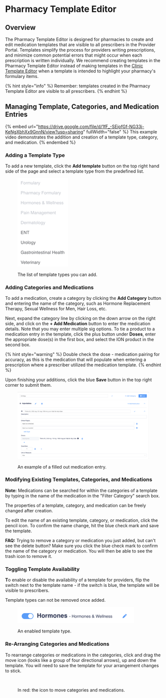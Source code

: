 # Pharmacy Template Editor

## Overview

The Pharmacy Template Editor is designed for pharmacies to create and edit medication templates that are visible to all prescribers in the Provider Portal. Templates simplify the process for providers writing prescriptions, and minimize common potential errors that might occur when each prescription is written individually. We recommend creating templates in the Pharmacy Template Editor instead of making templates in the [Clinic Template Editor](clinic-template-editor.md) when a template is intended to highlight your pharmacy's formulary items.&#x20;

{% hint style="info" %}
Remember: templates created in the Pharmacy Template Editor are visible to all prescribers.
{% endhint %}

## Managing Template, Categories, and Medication Entries

{% embed url="https://drive.google.com/file/d/1fF_-SEjofGf-NG33j-KeNgXbhXx9GnnN/view?usp=sharing" fullWidth="false" %}
This example video demonstrates the addition and creation of a template type, category, and medication.
{% endembed %}

### Adding a Template Type

To add a new template, click the **Add template** button on the top right hand side of the page and select a template type from the predefined list.

<figure><img src="../.gitbook/assets/image (231).png" alt="" width="163"><figcaption><p>The list of template types you can add.</p></figcaption></figure>

### Adding Categories and Medications

To add a medication, create a category by clicking the **Add Category** button and entering the name of the category, such as Hormone Replacement Therapy, Sexual Wellness for Men, Hair Loss, etc.

Next, expand the category line by clicking on the down arrow on the right side, and click on the **+ Add Medication** button to enter the medication details. Note that you may enter multiple sig options. To tie a product to a medication entry in the template, click the plus button under **Doses**, enter the appropriate dose(s) in the first box, and select the ION product in the second box.

{% hint style="warning" %}
Double check the dose - medication pairing for accuracy, as this is the medication that will populate when entering a prescription where a prescriber utilized the medication template.
{% endhint %}

Upon finishing your additions, click the blue **Save** button in the top right corner to submit them.

<figure><img src="../.gitbook/assets/image (233).png" alt=""><figcaption><p>An example of a filled out medication entry.</p></figcaption></figure>

### Modifying Existing Templates, Categories, and Medications

**Note:** Medications can be searched for within the categories of a template by typing in the name of the medication in the "Filter Category" search box.

The properties of a template, category, and medication can be freely changed after creation.

To edit the name of an existing template, category, or medication, click the pencil icon. To confirm the name change, hit the blue check mark and save the template.

**FAQ:** Trying to remove a category or medication you just added, but can't see the delete button? Make sure you click the blue check mark to confirm the name of the category or medication. You will then be able to see the trash icon to remove it.

### Toggling Template Availability

**T**o enable or disable the availability of a template for providers, flip the switch next to the template name - if the switch is blue, the template will be visible to prescribers.

Template types can not be removed once added.

<figure><img src="../.gitbook/assets/image (234).png" alt="" width="375"><figcaption><p>An enabled template type.</p></figcaption></figure>

### Re-Arranging Categories and Medications

To rearrange categories or medications in the categories, click and drag the move icon (looks like a group of four directional arrows), up and down the template. You will need to save the template for your arrangement changes to stick.

<figure><img src="../.gitbook/assets/Screenshot 2024-07-10 at 11.26.00 AM (1).png" alt="" width="563"><figcaption><p>In red: the icon to move categories and medications.</p></figcaption></figure>
